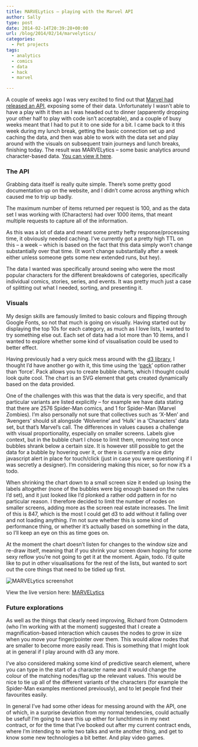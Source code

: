 ```yaml
---
title: MARVELytics – playing with the Marvel API
author: Sally
type: post
date: 2014-02-14T20:39:28+00:00
url: /blog/2014/02/14/marvelytics/
categories:
  - Pet projects
tags:
  - analytics
  - comics
  - data
  - hack
  - marvel

---
```

A couple of weeks ago I was very excited to find out that [Marvel had released an API][1], exposing some of their data. Unfortunately I wasn’t able to have a play with it then as I was headed out to dinner (apparently dropping your other half to play with code isn’t acceptable), and a couple of busy weeks meant that I had to put it to one side for a bit. I came back to it this week during my lunch break, getting the basic connection set up and caching the data, and then was able to work with the data set and play around with the visuals on subsequent train journeys and lunch breaks, finishing today. The result was MARVELytics &#8211; some basic analytics around character-based data. [You can view it here][2].

### The API

Grabbing data itself is really quite simple. There’s some pretty good documentation up on the website, and I didn’t come across anything which caused me to trip up badly.

The maximum number of items returned per request is 100, and as the data set I was working with (Characters) had over 1000 items, that meant multiple requests to capture all of the information.

As this was a lot of data and meant some pretty hefty response/processing time, it obviously needed caching. I’ve currently got a pretty high TTL on this &#8211; a week &#8211; which is based on the fact that this data simply won’t change substantially over that time. (It won’t change substantially after a week either unless someone gets some new extended runs, but hey).

The data I wanted was specifically around seeing who were the most popular characters for the different breakdowns of categories, specifically individual comics, stories, series, and events. It was pretty much just a case of splitting out what I needed, sorting, and presenting it.

### Visuals

My design skills are famously limited to basic colours and flipping through Google Fonts, so not that much is going on visually. Having started out by displaying the top 10s for each category, as much as I love lists, I wanted to try something else out. Each set of data had a lot more than 10 items, and I wanted to explore whether some kind of visualisation could be used to better effect.

Having previously had a very quick mess around with the [d3 library][3], I thought I’d have another go with it, this time using the ‘[pack][4]’ option rather than ‘force’. Pack allows you to create bubble charts, which I thought could look quite cool. The chart is an SVG element that gets created dynamically based on the data provided.

One of the challenges with this was that the data is very specific, and that particular variants are listed explicitly &#8211; for example we have data stating that there are 2576 Spider-Man comics, and 1 for Spider-Man (Marvel Zombies). I’m also personally not sure that collectives such as ‘X-Men’ and ‘Avengers’ should sit alongside ‘Wolverine’ and ‘Hulk&#8217; in a ‘Characters’ data set, but that’s Marvel’s call. The differences in values causes a challenge with visual proportionality, especially on smaller screens. Labels give context, but in the bubble chart I chose to limit them, removing text once bubbles shrank below a certain size. It is however still possible to get the data for a bubble by hovering over it, or there is currently a nice dirty javascript alert in place for touch/click (just in case you were questioning if I was secretly a designer). I’m considering making this nicer, so for now it’s a todo.

When shrinking the chart down to a small screen size it ended up losing the labels altogether (none of the bubbles were big enough based on the rules I’d set), and it just looked like I’d plonked a rather odd pattern in for no particular reason. I therefore decided to limit the number of nodes on smaller screens, adding more as the screen real estate increases. The limit of this is 847, which is the most I could get d3 to add without it falling over and not loading anything. I’m not sure whether this is some kind of performance thing, or whether it’s actually based on something in the data, so I’ll keep an eye on this as time goes on.

At the moment the chart doesn’t listen for changes to the window size and re-draw itself, meaning that if you shrink your screen down hoping for some sexy reflow you’re not going to get it at the moment. Again, todo. I&#8217;d quite like to put in other visualisations for the rest of the lists, but wanted to sort out the core things that need to be tidied up first.

<p class="contentc">
  <img alt="MARVELytics screenshot" src="http://recordssoundthesame.com/wp-content/uploads/2014/02/MARVELytics-l.jpg" />
</p>

View the live version here: [MARVELytics][5]

### Future explorations

As well as the things that clearly need improving, Richard from Ostmodern (who I&#8217;m working with at the moment) suggested that I create a magnification-based interaction which causes the nodes to grow in size when you move your finger/pointer over them. This would allow nodes that are smaller to become more easily read. This is something that I might look at in general if I play around with d3 any more.

I&#8217;ve also considered making some kind of predictive search element, where you can type in the start of a character name and it would change the colour of the matching nodes/flag up the relevant values. This would be nice to tie up all of the different variants of the characters (for example the Spider-Man examples mentioned previously), and to let people find their favourites easily.

In general I&#8217;ve had some other ideas for messing around with the API, one of which, in a surprise deviation from my normal tendencies, could actually be useful! I&#8217;m going to save this up either for lunchtimes in my next contract, or for the time that I&#8217;ve booked out after my current contract ends, where I&#8217;m intending to write two talks and write another thing, and get to know some new technologies a bit better. And play video games.

 [1]: http://developer.marvel.com "Marvel API"
 [2]: http://recordssoundthesame.com/labs/marvelytics "MARVELytics"
 [3]: http://d3js.org/
 [4]: https://github.com/mbostock/d3/wiki/Pack-Layout
 [5]: http://recordssoundthesame.com/labs/marvelytics